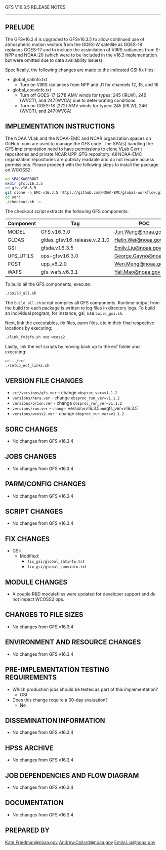GFS V16.3.5 RELEASE NOTES

-------
PRELUDE
-------

The GFSv16.3.4 is upgraded to GFSv16.3.5 to allow continued use of atmospheric motion vectors from the GOES-W satellite as GOES-18 replaces GOES-17 and to include the assimilation of VIIRS radiances from S-NPP and NOAA-20 (which were to be included in the v16.3 implementation but were omitted due to data availability issues).

Specifically, the following changes are made to the indicated GSI fix files:
* global_satinfo.txt
  * Turn on VIIRS radiances from NPP and J1 for channels 12, 15, and 16
* global_convinfo.txt
  * Turn off GOES-17 (271) AMV winds for types: 245 (IRLW), 246 (WVCT), and 247(WVCA) due to deteriorating conditions
  * Turn on GOES-18 (272) AMV winds for types: 245 (IRLW), 246 (WVCT), and 247(WVCA)

IMPLEMENTATION INSTRUCTIONS
---------------------------

The NOAA VLab and the NOAA-EMC and NCAR organization spaces on GitHub .com are used to manage the GFS code.  The SPA(s) handling the GFS implementation need to have permissions to clone VLab Gerrit repositories and private NCAR UPP_GTG repository. All NOAA-EMC organization repositories are publicly readable and do not require access permissions.  Please proceed with the following steps to install the package on WCOSS2:

```bash
cd $PACKAGEROOT
mkdir gfs.v16.3.5
cd gfs.v16.3.5
git clone -b EMC-v16.3.5 https://github.com/NOAA-EMC/global-workflow.git .
cd sorc
./checkout.sh -o
```

The checkout script extracts the following GFS components:

| Component | Tag         | POC               |
| --------- | ----------- | ----------------- |
| MODEL     | GFS.v16.3.0   | Jun.Wang@noaa.gov |
| GLDAS     | gldas_gfsv16_release.v.2.1.0 | Helin.Wei@noaa.gov |
| GSI       | gfsda.v16.3.5 | Emily.Liu@noaa.gov |
| UFS_UTILS | ops-gfsv16.3.0 | George.Gayno@noaa.gov |
| POST      | upp_v8.2.0 | Wen.Meng@noaa.gov |
| WAFS      | gfs_wafs.v6.3.1 | Yali.Mao@noaa.gov |

To build all the GFS components, execute:
```bash
./build_all.sh
```
The `build_all.sh` script compiles all GFS components. Runtime output from the build for each package is written to log files in directory logs. To build an individual program, for instance, gsi, use `build_gsi.sh`.

Next, link the executables, fix files, parm files, etc in their final respective locations by executing:
```bash
./link_fv3gfs.sh nco wcoss2
```

Lastly, link the ecf scripts by moving back up to the ecf folder and executing:
```bash
cd ../ecf
./setup_ecf_links.sh
```

VERSION FILE CHANGES
--------------------

* `ecf/versions/gfs.ver` - change `obsproc_ver=v1.1.2`
* `versions/hera.ver` - change `obsproc_run_ver=v1.1.2`
* `versions/orion.ver` - change `obsproc_run_ver=v1.1.2`
* `versions/run.ver` - `change `version=v16.3.5` and `gfs_ver=v16.3.5`
* `versions/wcoss2.ver` - change `obsproc_run_ver=v1.1.2`

SORC CHANGES
------------

* No changes from GFS v16.3.4

JOBS CHANGES
------------

* No changes from GFS v16.3.4

PARM/CONFIG CHANGES
-------------------

* No changes from GFS v16.3.4

SCRIPT CHANGES
--------------

* No changes from GFS v16.3.4

FIX CHANGES
-----------

* GSI:
  * Modified:
    * `fix_gsi/global_satinfo.txt`
    * `fix_gsi/global_convinfo.txt`

MODULE CHANGES
--------------

* A couple R&D modulefiles were updated for developer support and do not impact WCOSS2 ops.

CHANGES TO FILE SIZES
---------------------

* No changes from GFS v16.3.4

ENVIRONMENT AND RESOURCE CHANGES
--------------------------------

* No changes from GFS v16.3.4

PRE-IMPLEMENTATION TESTING REQUIREMENTS
---------------------------------------

* Which production jobs should be tested as part of this implementation?
  * GSI 
* Does this change require a 30-day evaluation?
  * No

DISSEMINATION INFORMATION
-------------------------

* No changes from GFS v16.3.4

HPSS ARCHIVE
------------

* No changes from GFS v16.3.4

JOB DEPENDENCIES AND FLOW DIAGRAM
---------------------------------

* No changes from GFS v16.3.4

DOCUMENTATION
-------------

* No changes from GFS v16.3.4

PREPARED BY
-----------
Kate.Friedman@noaa.gov
Andrew.Collard@noaa.gov
Emily.Liu@noaa.gov

